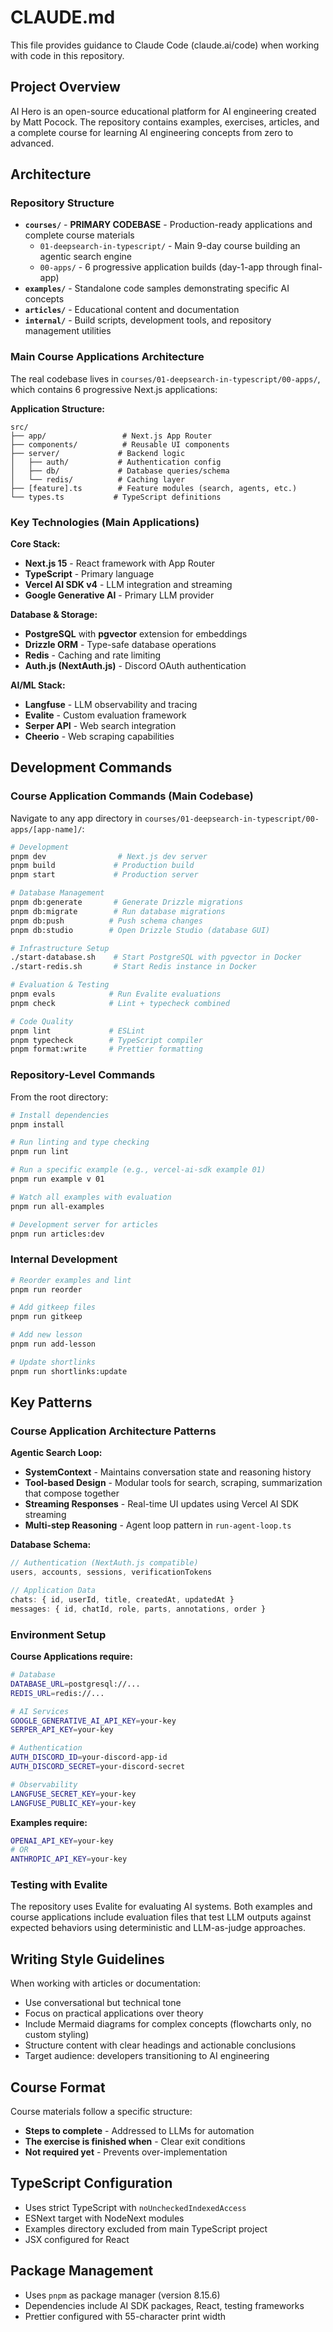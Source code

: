 # CLAUDE.md

This file provides guidance to Claude Code (claude.ai/code) when working with code in this repository.

## Project Overview

AI Hero is an open-source educational platform for AI engineering created by Matt Pocock. The repository contains examples, exercises, articles, and a complete course for learning AI engineering concepts from zero to advanced.

## Architecture

### Repository Structure

- **`courses/`** - **PRIMARY CODEBASE** - Production-ready applications and complete course materials
  - `01-deepsearch-in-typescript/` - Main 9-day course building an agentic search engine
  - `00-apps/` - 6 progressive application builds (day-1-app through final-app)
- **`examples/`** - Standalone code samples demonstrating specific AI concepts
- **`articles/`** - Educational content and documentation
- **`internal/`** - Build scripts, development tools, and repository management utilities

### Main Course Applications Architecture

The real codebase lives in `courses/01-deepsearch-in-typescript/00-apps/`, which contains 6 progressive Next.js applications:

**Application Structure:**
```
src/
├── app/                 # Next.js App Router
├── components/          # Reusable UI components  
├── server/             # Backend logic
│   ├── auth/           # Authentication config
│   ├── db/             # Database queries/schema
│   └── redis/          # Caching layer
├── [feature].ts        # Feature modules (search, agents, etc.)
└── types.ts           # TypeScript definitions
```

### Key Technologies (Main Applications)

**Core Stack:**
- **Next.js 15** - React framework with App Router
- **TypeScript** - Primary language
- **Vercel AI SDK v4** - LLM integration and streaming
- **Google Generative AI** - Primary LLM provider

**Database & Storage:**
- **PostgreSQL** with **pgvector** extension for embeddings
- **Drizzle ORM** - Type-safe database operations
- **Redis** - Caching and rate limiting
- **Auth.js (NextAuth.js)** - Discord OAuth authentication

**AI/ML Stack:**
- **Langfuse** - LLM observability and tracing
- **Evalite** - Custom evaluation framework
- **Serper API** - Web search integration
- **Cheerio** - Web scraping capabilities

## Development Commands

### Course Application Commands (Main Codebase)

Navigate to any app directory in `courses/01-deepsearch-in-typescript/00-apps/[app-name]/`:

```bash
# Development
pnpm dev                # Next.js dev server
pnpm build             # Production build
pnpm start             # Production server

# Database Management
pnpm db:generate       # Generate Drizzle migrations
pnpm db:migrate        # Run database migrations  
pnpm db:push          # Push schema changes
pnpm db:studio        # Open Drizzle Studio (database GUI)

# Infrastructure Setup
./start-database.sh    # Start PostgreSQL with pgvector in Docker
./start-redis.sh       # Start Redis instance in Docker

# Evaluation & Testing
pnpm evals            # Run Evalite evaluations
pnpm check            # Lint + typecheck combined

# Code Quality
pnpm lint             # ESLint
pnpm typecheck        # TypeScript compiler
pnpm format:write     # Prettier formatting
```

### Repository-Level Commands

From the root directory:

```bash
# Install dependencies
pnpm install

# Run linting and type checking
pnpm run lint

# Run a specific example (e.g., vercel-ai-sdk example 01)
pnpm run example v 01

# Watch all examples with evaluation
pnpm run all-examples

# Development server for articles
pnpm run articles:dev
```

### Internal Development

```bash
# Reorder examples and lint
pnpm run reorder

# Add gitkeep files
pnpm run gitkeep

# Add new lesson
pnpm run add-lesson

# Update shortlinks
pnpm run shortlinks:update
```

## Key Patterns

### Course Application Architecture Patterns

**Agentic Search Loop:**
- **SystemContext** - Maintains conversation state and reasoning history
- **Tool-based Design** - Modular tools for search, scraping, summarization that compose together
- **Streaming Responses** - Real-time UI updates using Vercel AI SDK streaming
- **Multi-step Reasoning** - Agent loop pattern in `run-agent-loop.ts`

**Database Schema:**
```typescript
// Authentication (NextAuth.js compatible)
users, accounts, sessions, verificationTokens

// Application Data  
chats: { id, userId, title, createdAt, updatedAt }
messages: { id, chatId, role, parts, annotations, order }
```

### Environment Setup

**Course Applications require:**
```bash
# Database
DATABASE_URL=postgresql://...
REDIS_URL=redis://...

# AI Services
GOOGLE_GENERATIVE_AI_API_KEY=your-key
SERPER_API_KEY=your-key

# Authentication
AUTH_DISCORD_ID=your-discord-app-id
AUTH_DISCORD_SECRET=your-discord-secret

# Observability
LANGFUSE_SECRET_KEY=your-key
LANGFUSE_PUBLIC_KEY=your-key
```

**Examples require:**
```bash
OPENAI_API_KEY=your-key
# OR
ANTHROPIC_API_KEY=your-key
```

### Testing with Evalite

The repository uses Evalite for evaluating AI systems. Both examples and course applications include evaluation files that test LLM outputs against expected behaviors using deterministic and LLM-as-judge approaches.

## Writing Style Guidelines

When working with articles or documentation:
- Use conversational but technical tone
- Focus on practical applications over theory
- Include Mermaid diagrams for complex concepts (flowcharts only, no custom styling)
- Structure content with clear headings and actionable conclusions
- Target audience: developers transitioning to AI engineering

## Course Format

Course materials follow a specific structure:
- **Steps to complete** - Addressed to LLMs for automation
- **The exercise is finished when** - Clear exit conditions
- **Not required yet** - Prevents over-implementation

## TypeScript Configuration

- Uses strict TypeScript with `noUncheckedIndexedAccess`
- ESNext target with NodeNext modules
- Examples directory excluded from main TypeScript project
- JSX configured for React

## Package Management

- Uses `pnpm` as package manager (version 8.15.6)
- Dependencies include AI SDK packages, React, testing frameworks
- Prettier configured with 55-character print width